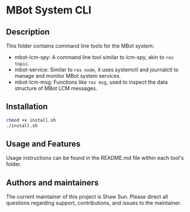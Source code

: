 # MBot System CLI

## Description
This folder contains command line tools for the MBot system:

- mbot-lcm-spy: A command line tool similar to lcm-spy, akin to `ros topic`.
- mbot-service: Similar to `ros node`, it uses systemctl and journalctl to manage and monitor MBot system services.
- mbot-lcm-msg: Functions like `ros msg`, used to inspect the data structure of MBot LCM messages.

## Installation
```bash
chmod +x install.sh
./install.sh
```

## Usage and Features
Usage instructions can be found in the README.md file within each tool's folder.

## Authors and maintainers
The current maintainer of this project is Shaw Sun. Please direct all questions regarding support, contributions, and issues to the maintainer. 